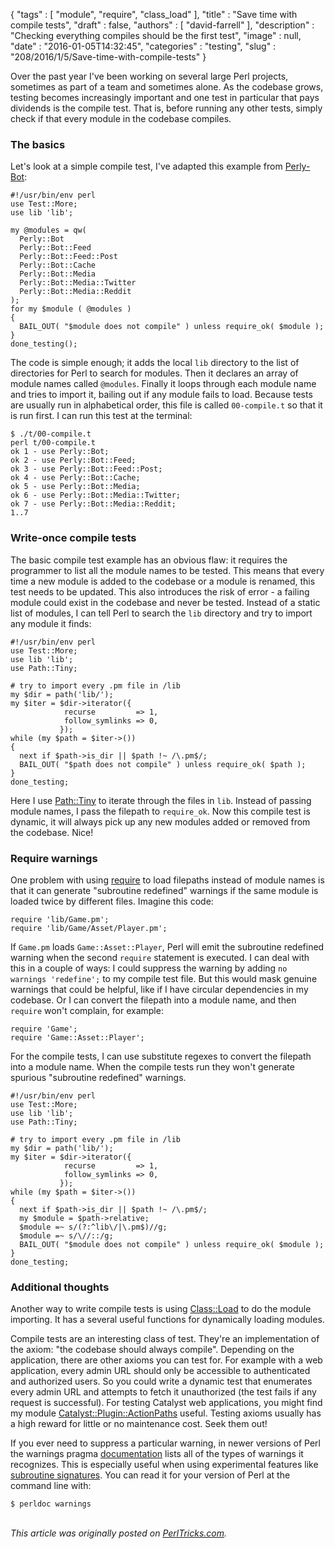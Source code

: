 {
   "tags" : [
      "module",
      "require",
      "class_load"
   ],
   "title" : "Save time with compile tests",
   "draft" : false,
   "authors" : [
      "david-farrell"
   ],
   "description" : "Checking everything compiles should be the first test",
   "image" : null,
   "date" : "2016-01-05T14:32:45",
   "categories" : "testing",
   "slug" : "208/2016/1/5/Save-time-with-compile-tests"
}


Over the past year I've been working on several large Perl projects, sometimes as part of a team and sometimes alone. As the codebase grows, testing becomes increasingly important and one test in particular that pays dividends is the compile test. That is, before running any other tests, simply check if that every module in the codebase compiles.

### The basics

Let's look at a simple compile test, I've adapted this example from [Perly-Bot](https://github.com/dnmfarrell/Perly-Bot):

``` prettyprint
#!/usr/bin/env perl
use Test::More;
use lib 'lib';

my @modules = qw(
  Perly::Bot
  Perly::Bot::Feed
  Perly::Bot::Feed::Post
  Perly::Bot::Cache
  Perly::Bot::Media
  Perly::Bot::Media::Twitter
  Perly::Bot::Media::Reddit
);
for my $module ( @modules )
{
  BAIL_OUT( "$module does not compile" ) unless require_ok( $module );
}
done_testing();
```

The code is simple enough; it adds the local `lib` directory to the list of directories for Perl to search for modules. Then it declares an array of module names called `@modules`. Finally it loops through each module name and tries to import it, bailing out if any module fails to load. Because tests are usually run in alphabetical order, this file is called `00-compile.t` so that it is run first. I can run this test at the terminal:

``` prettyprint
$ ./t/00-compile.t
perl t/00-compile.t 
ok 1 - use Perly::Bot;
ok 2 - use Perly::Bot::Feed;
ok 3 - use Perly::Bot::Feed::Post;
ok 4 - use Perly::Bot::Cache;
ok 5 - use Perly::Bot::Media;
ok 6 - use Perly::Bot::Media::Twitter;
ok 7 - use Perly::Bot::Media::Reddit;
1..7
```

### Write-once compile tests

The basic compile test example has an obvious flaw: it requires the programmer to list all the module names to be tested. This means that every time a new module is added to the codebase or a module is renamed, this test needs to be updated. This also introduces the risk of error - a failing module could exist in the codebase and never be tested. Instead of a static list of modules, I can tell Perl to search the `lib` directory and try to import any module it finds:

``` prettyprint
#!/usr/bin/env perl
use Test::More;
use lib 'lib';
use Path::Tiny;

# try to import every .pm file in /lib
my $dir = path('lib/');
my $iter = $dir->iterator({
            recurse         => 1,
            follow_symlinks => 0,
           }); 
while (my $path = $iter->())
{
  next if $path->is_dir || $path !~ /\.pm$/;
  BAIL_OUT( "$path does not compile" ) unless require_ok( $path );
}
done_testing;
```

Here I use [Path::Tiny](https://metacpan.org/pod/Path::Tiny) to iterate through the files in `lib`. Instead of passing module names, I pass the filepath to `require_ok`. Now this compile test is dynamic, it will always pick up any new modules added or removed from the codebase. Nice!

### Require warnings

One problem with using [require](http://perldoc.perl.org/functions/require.html) to load filepaths instead of module names is that it can generate "subroutine redefined" warnings if the same module is loaded twice by different files. Imagine this code:

``` prettyprint
require 'lib/Game.pm';
require 'lib/Game/Asset/Player.pm';
```

If `Game.pm` loads `Game::Asset::Player`, Perl will emit the subroutine redefined warning when the second `require` statement is executed. I can deal with this in a couple of ways: I could suppress the warning by adding `no warnings 'redefine';` to my compile test file. But this would mask genuine warnings that could be helpful, like if I have circular dependencies in my codebase. Or I can convert the filepath into a module name, and then `require` won't complain, for example:

``` prettyprint
require 'Game';
require 'Game::Asset::Player';
```

For the compile tests, I can use substitute regexes to convert the filepath into a module name. When the compile tests run they won't generate spurious "subroutine redefined" warnings.

``` prettyprint
#!/usr/bin/env perl
use Test::More;
use lib 'lib';
use Path::Tiny;

# try to import every .pm file in /lib
my $dir = path('lib/');
my $iter = $dir->iterator({
            recurse         => 1,
            follow_symlinks => 0,
           });
while (my $path = $iter->())
{
  next if $path->is_dir || $path !~ /\.pm$/;
  my $module = $path->relative;
  $module =~ s/(?:^lib\/|\.pm$)//g;
  $module =~ s/\//::/g;
  BAIL_OUT( "$module does not compile" ) unless require_ok( $module );
}
done_testing;
```

### Additional thoughts

Another way to write compile tests is using [Class::Load](https://metacpan.org/pod/Class::Load) to do the module importing. It has a several useful functions for dynamically loading modules.

Compile tests are an interesting class of test. They're an implementation of the axiom: "the codebase should always compile". Depending on the application, there are other axioms you can test for. For example with a web application, every admin URL should only be accessible to authenticated and authorized users. So you could write a dynamic test that enumerates every admin URL and attempts to fetch it unauthorized (the test fails if any request is successful). For testing Catalyst web applications, you might find my module [Catalyst::Plugin::ActionPaths](https://metacpan.org/pod/Catalyst::Plugin::ActionPaths) useful. Testing axioms usually has a high reward for little or no maintenance cost. Seek them out!

If you ever need to suppress a particular warning, in newer versions of Perl the warnings pragma [documentation](http://perldoc.perl.org/warnings.html) lists all of the types of warnings it recognizes. This is especially useful when using experimental features like [subroutine signatures](http://perltricks.com/article/72/2014/2/24/Perl-levels-up-with-native-subroutine-signatures). You can read it for your version of Perl at the command line with:

``` prettyprint
$ perldoc warnings
```

\
*This article was originally posted on [PerlTricks.com](http://perltricks.com).*
